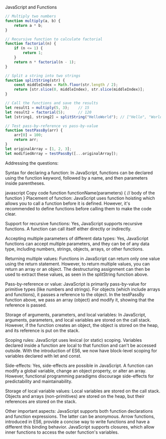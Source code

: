 JavaScript and Functions


```javascript
// Multiply two numbers
function multiply(a, b) {
    return a * b;
}

// Recursive function to calculate factorial
function factorial(n) {
    if (n <= 1) {
        return 1;
    }
    return n * factorial(n - 1);
}

// Split a string into two strings
function splitString(str) {
    const middleIndex = Math.floor(str.length / 2);
    return [str.slice(0, middleIndex), str.slice(middleIndex)];
}

// Call the functions and save the results
let result1 = multiply(5, 3);    // 15
let result2 = factorial(5);      // 120
let [string1, string2] = splitString("HelloWorld"); // ["Hello", "World"]

// Test pass-by-reference vs pass-by-value
function testPassBy(arr) {
    arr[0] = 100;
    return arr;
}
let originalArray = [1, 2, 3];
let modifiedArray = testPassBy([...originalArray]);
```
Addressing the questions:

Syntax for declaring a function:
In JavaScript, functions can be declared using the function keyword, followed by a name, and then parameters inside parentheses.

javascript
Copy code
function functionName(parameters) {
    // body of the function
}
Placement of function:
JavaScript uses function hoisting which allows you to call a function before it is defined. However, it's recommended to define functions before calling them to make the code clear.

Support for recursive functions:
Yes, JavaScript supports recursive functions. A function can call itself either directly or indirectly.

Accepting multiple parameters of different data types:
Yes, JavaScript functions can accept multiple parameters, and they can be of any data type, including numbers, strings, objects, arrays, or other functions.

Returning multiple values:
Functions in JavaScript can return only one value using the return statement. However, to return multiple values, you can return an array or an object. The destructuring assignment can then be used to extract these values, as seen in the splitString function above.

Pass-by-reference or value:
JavaScript is primarily pass-by-value for primitive types (like numbers and strings). For objects (which include arrays and functions), it passes a reference to the object. In the testPassBy function above, we pass an array (object) and modify it, showing that the reference is passed.

Storage of arguments, parameters, and local variables:
In JavaScript, arguments, parameters, and local variables are stored on the call stack. However, if the function creates an object, the object is stored on the heap, and its reference is put on the stack.

Scoping rules:
JavaScript uses lexical (or static) scoping. Variables declared inside a function are local to that function and can't be accessed outside. With the introduction of ES6, we now have block-level scoping for variables declared with let and const.

Side-effects:
Yes, side-effects are possible in JavaScript. A function can modify a global variable, change an object property, or alter an array. However, functional programming paradigms discourage side-effects for predictability and maintainability.

Storage of local variable values:
Local variables are stored on the call stack. Objects and arrays (non-primitives) are stored on the heap, but their references are stored on the stack.

Other important aspects:
JavaScript supports both function declarations and function expressions. The latter can be anonymous.
Arrow functions, introduced in ES6, provide a concise way to write functions and have a different this binding behavior.
JavaScript supports closures, which allow inner functions to access the outer function's variables.
